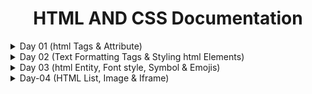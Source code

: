 
<div align="center">
<h1>HTML AND CSS Documentation</h1>
</div>
<details>
<summary>Day 01 (html Tags & Attribute)</summary>

-  
    ### 1. **Tags and Attributes**
    
    HTML tags define the structure of the webpage. Attributes provide additional information about elements.
    
    ### Types of Tags:
    
    - **Container Tag**: A tag that has both an opening and closing part.
        - Example:
        In this example, the `<p>` tag is a container tag with an opening tag `<p>` and a closing tag `</p>`.
            
            ```html
            <p>Content goes here</p>
            
            ```
            
    - **Empty Tag**: A tag that doesn’t require a closing tag.
        - Example:
        The `<hr>` tag is an empty tag that creates a horizontal line.
            
            ```html
            <hr>
            
            ```
            
    
    ### Tag Syntax:
    
    - **Opening Tag**: The starting part of an element. It contains the tag name enclosed in angle brackets. Example: `<h1>`.
    - **Closing Tag**: The ending part of an element. It is similar to the opening tag but includes a forward slash. Example: `</h1>`.
    - **Element**: The entire structure including the opening tag, content, and closing tag.
        - Example: `<h1>HTML Day 01</h1>`. This is an element consisting of the `<h1>` opening tag, content, and `</h1>` closing tag.
    
    ### Why Do We Use Attributes?
    
    Attributes provide additional information about an element, such as how it should behave or appear. They are written inside the opening tag. For example:
    
    ```html
    <h3 align="center">Day 01</h3>
    
    ```
    
    Here, the `align` attribute centers the heading text.
    
    ---
    
    ### 2. **Inside the `<head>` Tag**
    
    The `<head>` tag contains metadata and resources that are important for the browser but not directly displayed on the webpage. Let’s go over the different elements in the head.
    
    ### Metadata Tags:
    
    - **`<meta charset="UTF-8">`**: Defines the character set for the document as UTF-8, which supports multiple languages and characters.
        - Code:
            
            ```html
            <meta charset="UTF-8">
            
            ```
            
    - **`<meta http-equiv="X-UA-Compatible" content="ID=edge">`**: Ensures compatibility with the latest version of Internet Explorer.
        - Code:
            
            ```html
            <meta http-equiv="X-UA-Compatible" content="ID=edge">
            
            ```
            
    - **`<meta name="viewport" content="width=device-width, initial-scale=1.0">`**: Sets the viewport to match the device’s width and ensures the content is scaled properly on different screens.
        - Code:
            
            ```html
            <meta name="viewport" content="width=device-width, initial-scale=1.0">
            
            ```
            
    - **`<meta name="description" content="html">`**: Provides a brief description of the webpage, which is used by search engines for ranking.
        - Code:
            
            ```html
            <meta name="description" content="html">
            
            ```
            
    - **`<meta name="keywords" content="html, HTML">`**: Contains keywords that describe the content of the webpage, helping search engines index the page.
        - Code:
            
            ```html
            <meta name="keywords" content="html, HTML">
            
            ```
            
    - **`<meta name="author" content="Tumpa Moni Mim">`**: Specifies the author of the webpage.
        - Code:
            
            ```html
            <meta name="author" content="Tumpa Moni Mim">
            
            ```
            
    
    ### Title Tag:
    
    The `<title>` tag defines the title of the webpage, which is displayed in the browser tab.
    
    - Code:
        
        ```html
        <title>Tumpa Moni Mim</title>
        
        ```
        
    
    ### Link Tag (Optional):
    
    If you want to link an external resource such as a CSS file, you use the `<link>` tag. This wasn’t included in your code, but an example would look like:
    
    - Code:
        
        ```html
        <link rel="stylesheet" href="styles.css">
        
        ```
        
    
    ### Style Tag (Optional):
    
    The `<style>` tag allows you to write internal CSS styles. Here’s an example:
    
    - Code:
        
        ```html
        <style>
            h1 {
                color: blue;
            }
        </style>
        
        ```
        
    
    ---
    
    ### 3. **Headings, Paragraphs, Align Attribute, and Horizontal Rule**
    
    ### Headings:
    
    There are six levels of headings in HTML, from `<h1>` (the largest) to `<h6>` (the smallest). Your code includes all of them:
    
    - Code:
        
        ```html
        <h1>HTML day 01</h1>
        <h2>HTML day 01</h2>
        <h3>HTML day 01</h3>
        <h4>HTML day 01</h4>
        <h5>HTML day 01</h5>
        <h6>HTML day 01</h6>
        
        ```
        
    
    ### Paragraph:
    
    Paragraphs in HTML are created using the `<p>` tag, which defines a block of text.
    
    - Code:
        
        ```html
        <p>Lorem ipsum dolor sit amet consectetur adipisicing elit...</p>
        
        ```
        
    
    ### Align Attribute:
    
    In your example, the `align` attribute is used in the `<h3>` tag to center the text. The `align` attribute has been deprecated in HTML5, and it's recommended to use CSS for alignment, but here’s how it works in your code:
    
    - Code:
        
        ```html
        <h3 align="center">Day 01</h3>
        
        ```
        
    
    ### Horizontal Rule (`<hr>`):
    
    The `<hr>` tag creates a horizontal line to visually separate content. It is an empty tag, so it doesn’t require a closing tag.
    
    - Code:
        
        ```html
        <hr>
        
        ```
        
    
    ---
    
    ### Full Example of Code:
    
    ```html
    <!DOCTYPE html>
    <html lang="en">
    <head>
        <meta charset="UTF-8">
        <meta name="viewport" content="width=device-width, initial-scale=1.0">
        <meta http-equiv="X-UA-Compatible" content="ID=edge">
        <meta name="description" content="html">
        <meta name="keywords" content="html, HTML">
        <meta name="author" content="Tumpa Moni Mim">
        <title>Tumpa Moni Mim</title>
    </head>
    <body>
    
        <h3 align="center">Day 01 <br>
            Basic Structure of HTML</h3>
        <hr>
    
        <!-- Headings -->
        <h1>HTML day 01</h1>
        <h2>HTML day 01</h2>
        <h3>HTML day 01</h3>
        <h4>HTML day 01</h4>
        <h5>HTML day 01</h5>
        <h6>HTML day 01</h6>
    
        <!-- Paragraph -->
        <p>Lorem ipsum dolor sit amet consectetur adipisicing elit. Recusandae, sequi iste quae error perferendis impedit eos...</p>
    
        <hr>
    
    </body>
    </html>
    ```
    
    ### Output of Code:
    
    ![1](https://i.imgur.com/imjkpuM.png)

</details>

<details>
<summary>Day 02 (Text Formatting Tags & Styling html Elements)</summary>

- 
    ### 1. **Styling HTML Elements**
    
    In this section, here are both internal CSS in the `<style>` tag and inline styles in the `<body>` and `<h1>` tags.
    
    ### Example: Body Styling
    
    ```html
    <body style="color: white;">
    ```
    
    ### **Property**:
    
    - The **property** in CSS refers to an aspect or characteristic of the element that you want to style or control. It describes **what** you want to change, such as the color, font size, width, or margin of an HTML element.
    
    ### **Value**:
    
    - The **value** in CSS specifies **how** you want to change the property. It defines the actual setting for the property, like the specific color, size, or spacing. Values are specific to the property they are assigned to, and different properties can accept different types of values.
    - **Property**: `color`
    - **Value**: `white`
    - **Explanation**: This inline CSS is setting the default text color for the entire page to white. Inline styling applies only to the specific element it is defined on.
    
    ### Example: Styling in `<style>` tag
    
    ```html
    h1 {
      color: rgb(255, 255, 255);
      text-align: center;
    }
    ```
    
    - **Property**: `color`
    - **Value**: `rgb(255, 255, 255)`
    - **Explanation**: This defines the color of the `<h1>` text using the RGB color code for white.
    - **Property**: `text-align`
    - **Value**: `center`
    - **Explanation**: Aligns the text to the center of the page.
    
    ---
    
    ### 2. **Text Formatting Tags**
    
    ### a) **Bold and Strong**
    
    ```html
    <b>This is a bold Text</b> <br>
    <strong>This is strong Text </strong><br>
    ```
    
    - **`<b>`**: Displays the text in bold. It is primarily used for visual styling, without implying importance.
    - **`<strong>`**: Also displays text in bold, but this tag has semantic meaning, indicating that the text is of strong importance.
    
    ### b) **Italic and Emphasized Text**
    
    ```html
    <i>This is a italic text</i> <br />
    <em>This is an emphasize text</em> <br />
    ```
    
    - **`<i>`**: Italicizes the text. It’s mainly used for styling purposes without conveying emphasis.
    - **`<em>`**: Italicizes the text and adds emphasis to it, implying that the text is important.
    
    ### c) **Underline**
    
    ```html
    <u>This is an italic text</u> <br />
    ```
    
    - **`<u>`**: Underlines the text. It's used to emphasize or draw attention to a specific part of the text.
    
    ### d) **Superscript and Subscript**
    
    ```html
    (a+b) <sup>2</sup>=a<sup>2</sup>+2ab+b <sup>2</sup> <br>
    H<sub>2</sub>O <br>
    ```
    
    - **`<sup>`**: Superscript text. It raises the text slightly above the normal text level, useful for powers or footnotes (e.g., a²).
    - **`<sub>`**: Subscript text. It lowers the text below the normal text line, often used for chemical formulas (e.g., H₂O).
    
    ### e) **Preformatted Text**
    
    ```html
    <pre>
        This is a
          life changing documentation
        Read,learn, enjoy
          ofcourse share with others
    </pre>
    
    ```
    
    - **`<pre>`**: Preformatted text. The text inside this tag maintains all spaces and line breaks, displaying it exactly as written in the code.
    
    ### f) **Strike-through Text**
    
    ```html
    <strike>This is a strike text</strike><br>
    
    ```
    
    - **`<strike>`**: Draws a line through the text, indicating that it's no longer valid or has been "struck out."
    
    ### g) **Deleted Text**
    
    ```html
    <del>This is a deleted text</del> <br />
    ```
    
    - **`<del>`**: Displays text with a line through it, marking it as deleted or no longer relevant.
    
    ### h) **Abbreviation**
    
    ```html
    <abbr title="google is a search engine">Google</abbr> <br />
    
    ```
    
    - **`<abbr>`**: Defines an abbreviation or acronym. When the user hovers over the text (Google), the full meaning or explanation appears (e.g., "google is a search engine").
    
    ### i) **Address**
    
    ```html
    <address>561, ABC road, Dhaka-1216, Bangladesh</address><br>
    
    ```
    
    - **`<address>`**: Used to display contact information or address. It's typically styled in italics and may include email, physical address, or any contact details.
    
    ### j) **Blockquote**
    
    ```html
    <blockquote>
        <p>Lorem ipsum dolor sit amet, consectetur adipiscing elit. Sed varius</p>
        <footer>John Doe</footer>
    </blockquote>
    
    ```
    
    - **`<blockquote>`**: Defines a section quoted from another source. Browsers typically indent this section.
    - **`<footer>`**: Represents the source of the quotation (e.g., John Doe) at the end of the blockquote.
    
    ---
    
    ### 3. **Combining Tags**
    
    You can combine tags inside one another to apply multiple formatting styles.
    
    ### Example: Bold and Italic Combined
    
    ```html
    <b>bold. <i> italic and bold</i></b> <br />
    
    ```
    
    - **Explanation**: This text combines both the `<b>` and `<i>` tags, making "bold." bold and "italic and bold" both italicized and bold.
    
    ### 4. **Line Breaks**
    
    In between most of the examples, you have included the `<br>` tag, which adds a line break between different text elements.
    
    ### Example:
    
    ```html
    <br>
    ```
    
    - **`<br>`**: Adds a break between lines of text.
    
    ---
    
    ### Full Comment of Code:
    
    ```html
    <!DOCTYPE html>
    <html lang="en">
    <head>
        <meta charset="UTF-8">
        <meta http-equiv="X-UA-Compatible" content="chrome">
        <meta name="viewport" content="width=device-width, initial-scale=1.0">
        <title>Styling HTML Elements</title>
        <style>
            /* Set background color of the entire page */
            body {
              background-color: #323032; /* Property: background-color, Value: #323032 (dark grey) */
            }
    
            /* Style for the h1 header */
            h1 {
              color: rgb(255, 255, 255); /* Property: color, Value: rgb(255, 255, 255) for white */
              text-align: center; /* Property: text-align, Value: center (aligns text in the middle of the page) */
            }
          </style>
    </head>
    <body style="color: white;"> <!-- Inline styling, color property set to white for the body text -->
        <h1 style="color: white;">Bangladesh</h1> <!-- Inline styling for h1 header, color set to white -->
    
        <!-- Bold and strong tags are quite similar -->
        <b>This is a bold Text</b> <br> <!-- Bold text using <b> tag -->
        <strong>This is strong Text </strong><br> <!-- Strong importance, also makes text bold -->
    
        <!-- Italic and emphasize tags are quite similar -->
        <i>This is an italic text</i> <br /> <!-- Italic text using <i> tag -->
        <em>This is an emphasize text</em> <br /> <!-- Emphasize text, also makes it italicized -->
    
        <!-- Underline text -->
        <u>This is an underline text</u> <br /> <!-- Underlines the text using <u> tag -->
    
        <!-- Tags can be nested inside each other -->
        <b>bold. <i> italic and bold</i></b> <br /> <!-- Combines bold and italic styles -->
    
        <!-- Strike-through text -->
        <strike>This is a strike text</strike><br> <!-- Adds a strike-through line over the text -->
    
        <!-- Superscript example -->
        (a+b) <sup>2</sup>=a<sup>2</sup>+2ab+b <sup>2</sup> <br> <!-- Superscript for mathematical power -->
    
        <!-- Subscript example -->
        H<sub>2</sub>O <br> <!-- Subscript for chemical formulas like H2O -->
    
        <!-- Highlight important text -->
        <mark>Important task should be highlighted</mark> <br /> <!-- Highlights text with background color -->
    
        <!-- Deleted text -->
        <del>This is a deleted text</del> <br /> <!-- Displays text with a line through it, indicating deletion -->
    
        <!-- Preformatted text, maintains spaces and line breaks -->
        <pre>
            This is a
              life-changing documentation
            Read, learn, enjoy
              of course, share with others
        </pre> <!-- Preformatted text preserves the original formatting -->
    
        <!-- Abbreviation with a tooltip -->
        <abbr title="Google is a search engine">Google</abbr> <br> <!-- Abbreviation with a full explanation on hover -->
    
        <!-- Address block -->
        <address>561, ABC road, Dhaka-1216, Bangladesh</address><br> <!-- Used for contact information or physical address -->
    
        <!-- Blockquote, typically indented -->
        <blockquote>
            <p>Lorem ipsum dolor sit amet, consectetur adipiscing elit. Sed varius</p> <!-- Quoted text -->
            <footer>John Doe</footer> <!-- Source of the quote -->
        </blockquote>
    
    </body>
    </html>
    ```
    
    ### Output of Code: 
    ![1](https://i.imgur.com/N92Y1z3.png)
</details>

<details>
    <summary>Day 03 (html Entity, Font style, Symbol & Emojis) </summary>

- 
    ### Description:
    
    1. **Bangla Writing:**
        
        ```html
        <h4>শুভ রাত্রি</h4>
        
        ```
        
        - This line displays the text "শুভ রাত্রি" (meaning "Good Night" in Bengali) inside an `<h4>` heading tag, written using the **Avro keyboard** for typing Bengali.
    2. **Entities:**
        - Entities are used to display special characters in HTML that have reserved meanings. For example, `&lt;` is used to display `<` and `&gt;` to display `>`.
        
        ```html
        <p>Hello &nbsp; &nbsp; &nbsp; Bangladesh</p>
        &lt; hello &gt;<p>
        &ltcc;Hi&gtcc;<p>
        &DoubleVerticalBar; Bye Bye &DoubleVerticalBar;
        <footer>&copy; Tumpa Moni Mim</footer>
        
        ```
        
        - `&nbsp;`: Adds non-breaking spaces between "Hello" and "Bangladesh".
        - `&lt;` and `&gt;`: Displays the angle brackets `<` and `>` around the word "hello".
        - `&copy;`: Displays the copyright symbol © followed by "Tumpa Moni Mim".
        - `&DoubleVerticalBar;`: Displays the double vertical bar `‖`, used here in the phrase "Bye Bye".
    3. **Symbols and Emoji:**
        
        ```html
        &#9749;  <!-- Displays a coffee cup emoji ☕ -->
        &#11093; <!-- Displays a heavy large circle emoji ⭕ -->
        &#127803; <!-- Displays a sunflower emoji 🌻 -->
        
        ```
        
        - `&#9749;`: Displays the ☕ (coffee cup) emoji.
        - `&#11093;`: Displays the ⭕ (heavy large circle) emoji.
        - `&#127803;`: Displays the 🌻 (sunflower) emoji.
    4. **Font Styling:**
        
        ```html
        <p style="background-color: rgb(50, 49, 49); color: white; font-size: 28px; font-family: monospace;">Font Style</p>
        
        ```
        
        - This paragraph uses inline styling to apply specific font and background styles:
            - `background-color: rgb(50, 49, 49)`: Sets the background color to a dark shade.
            - `color: white`: Changes the text color to white.
            - `font-size: 28px`: Makes the font size 28 pixels.
            - `font-family: monospace`: Sets the font family to monospace, a fixed-width font where each character takes up the same amount of space.
    
    ---
    
    ### Entity Explanation:
    
    Entities are used in HTML to represent special characters that have a specific meaning in the markup language, preventing them from being interpreted as part of the code. Here are some of the entities used in the code:
    
    - ****: Represents a non-breaking space, useful for adding extra spaces between text without collapsing.
    - **©**: Represents the copyright symbol `©`.
    - **<**: Represents the less-than symbol `<`.
    - **>**: Represents the greater-than symbol `>`.
    - **∥**: Represents the double vertical bar symbol `‖`, used as a separator.
    
    ### Symbols & Emoji:
    
    HTML allows you to represent symbols and emoji using numeric character references, such as `&#9749;` for the ☕ (coffee cup) emoji. These are typically displayed as visual symbols across different platforms.
    
    ### Font Styling:
    
    Font styling controls the visual appearance of text. In the given code:
    
    - Background color (`background-color`) defines the background shade of the text.
    - Text color (`color`) defines the color of the text itself.
    - Font size (`font-size`) determines how large the text appears.
    - Font family (`font-family`) sets the style of the text, with "monospace" providing equal space for each character, useful for readability in code or aligned text.
    
    **Sources for adding symbol, icons and emoji**
    
    - Unicode character website: [https://unicode-table.com/en/](https://unicode-table.com/en/)
    - W3School emoji link: [https://www.w3schools.com/charsets/ref_emoji.asp](https://www.w3schools.com/charsets/ref_emoji.asp)
    - iconfinder icon link: [https://www.iconfinder.com/](https://www.iconfinder.com/)
    - Pick image from [unsplash](https://unsplash.com/)
    - Choose color from
        - [colorhunt](https://colorhunt.co/)
        - [imagecolorpicker](https://imagecolorpicker.com/)
        - [htmlcolorcodes](https://htmlcolorcodes.com/)
    
    ### Code Snippet:
    
    ```html
    <!DOCTYPE html>
    <html lang="en">
    <head>
        <meta charset="UTF-8">
        <meta name="viewport" content="width=device-width, initial-scale=1.0">
        <title>Document</title>
    </head>
    <body>
    
        <!-- Bangla writing -->
        <h4>শুভ রাত্রি</h4>
    
        <!-- entity -->
        <p>Hello &nbsp; &nbsp; &nbsp; Bangladesh</p>
        &lt; hello &gt;<p>
        &ltcc;Hi&gtcc;<p>
        &DoubleVerticalBar; Bye Bye &DoubleVerticalBar;
        <footer>&copy; Tumpa Moni Mim</footer>
    
        <!-- symbol and emoji -->
    
        &#9749;
        &#11093;
        &#127803;
    
        <!-- font styling -->
    
        <p style="background-color: rgb(50, 49, 49); color: white; font-size: 28px; font-family: monospace;">Font Style</p>
    </body>
    </html>
    
    ``` 
    ### Output of Code: 
    ![1](https://i.imgur.com/h1ElZcO.png)
</details>
<details>
<summary>Day-04 (HTML List, Image & Iframe)</summary>
   
- 
    ### **1. LISTS in HTML**
    
    HTML supports two main types of lists: Ordered and Unordered lists.
    
    ### **Ordered List (`<ol>`)**
    
    - **Description**: An ordered list is used to display items in a specific order. Each item in the list is numbered by default, but we can change the numbering style using attributes.
    - **Attributes**:
        - **start**: This attribute specifies the number (or letter) the list should start from. By default, ordered lists start at 1, but you can change it to any number or letter.
        - **type**: This attribute changes the numbering style of the list. It can be:
            - `1` for regular numbers (default).
            - `a` for lowercase letters.
            - `A` for uppercase letters.
            - `i` for lowercase Roman numerals.
            - `I` for uppercase Roman numerals.
    - **Example**:
        
        ```html
        <!--Regular Ordered List-->
        <h2>Courses List</h2>
        <ol>
        	<li>Operating System</li>
        	<li>Software Engineering</li>
          <li>Graphics Design</li>
        </ol>
        
        <!--Ordered List Starting at 4-->
        <h2>Additional Courses List</h2>
        <ol start="4">
          <li>Theory of Computing</li>
          <li>AI</li>
          <li>Web3 Programming</li>
        </ol>
        
        <!--Lowercase Letters-->
        <h2>a Courses</h2>
        <ol type="a">
        	<li>Sociology</li>
          <li>Psychology</li>
        </ol>>
        
        <!--Uppercase Letters-->
        <h2>A Courses</h2>
        <ol type="A">
        	<li>Physic</li>
        	<li>Chemistry</li>
        </ol>
        
        <h2>Roman Numerals</h2>
        <ol type="I">
          <li>Country</li>
          <li>City</li>
        </ol>
        
        ```
        
        In these examples:
        
        - The first list is a simple numbered list starting at 1.
        - The second list starts numbering at 4 instead of 1.
        - The third list uses lowercase letters (`a, b, c...`) instead of numbers.
        - The fourth list uses uppercase letters ( `A, B, C...` ).
        - The last list uses  Roman numerals (`I, II, III...`).
    
    ### **Unordered List (`<ul>`)**
    
    - **Description**: An unordered list is used when the order of items doesn’t matter. Instead of numbers, it uses bullets or other symbols to display each list item.
    - **Attributes**:
        - **type**: This attribute defines the bullet style for the list. It can be:
            - `disc` for solid bullet points (default).
            - `circle` for hollow circle bullets.
            - `square` for square bullets.
    - **Example**:
        
        ```html
        <!--Regular Unordered List-->
        <h2>Fruit</h2>
        <ul>
        	<li>Mango</li>
        	<li>Guava</li>
        </ul>
        
        <!--Circle Bullets-->
        <h2>Color</h2>
        <ul type="circle">
        	<li>Red</li>
        	<li>Purple</li>
        </ul>
        
        <!--Square Bullets-->
        <h2>Flower</h2>
        <ul type="square">
        	<li>Lavender</li>
        	<li>Tulip</li>
        </ul>
        
        ```
        
        In these examples:
        
        - The first list uses the default solid bullet.
        - The second list uses hollow circle bullets.
        - The third list uses square-shaped bullets.
    
    ### **Nested List**

    A **nested list** is a list within another list, and it is represented in HTML using `<ul>` (unordered list) or `<ol>` (ordered list) tags. In this case, you used an unordered list `<ul>`. Each item in the list is marked by a bullet point.

    - **Outer List**:
    - The outer list has two main categories:
        1. **Frontend Development**: Focuses on the development of the user interface (UI).
        2. **Backend Development**: Handles the server-side, databases, and application logic.
    - **Inner Lists**:
    - **Frontend Development**:
        - Contains three technologies:
            1. **HTML**: The language used to structure the content on a webpage.
            2. **CSS**: The styling language to design and layout web pages.
            3. **JavaScript**: A programming language for adding interactivity.
    - **Backend Development**:
        - Contains two technologies for server-side development:
            1. **Node.js**: A JavaScript runtime that allows server-side scripting.
            2. **Express.js**: A web framework for Node.js to build web applications.
        - Another nested list is inside **Backend Development** for **Databases**, containing:
            1. **MySQL**: A relational database management system.
            2. **MongoDB**: A NoSQL database system for handling large amounts of unstructured data.

    ### **Definition List**

    A **definition list** is a list of terms and their corresponding definitions. It is represented in HTML using `<dl>` (definition list), `<dt>` (definition term), and `<dd>` (definition description) tags.

    - **Terms and Descriptions**:
    - **HTML**:
        - **Term**: HyperText Markup Language.
        - **Description**: It is the standard language used to create and structure web pages.
    - **CSS**:
        - **Term**: Cascading Style Sheets.
        - **Description**: It is used to add styles like colors, fonts, and layout to HTML elements.
    - **JavaScript**:
        - **Term**: A programming language.
        - **Description**: It allows you to create dynamic, interactive effects such as animations, form validations, and real-time updates on web pages.
    ---
    
    ### **2. IMAGE Tag (`<img>`)**
    
    The `<img>` tag is used to insert an image into your HTML document. It is a self-closing tag, which means it doesn't need a closing tag like `<img></img>`.
    
    - **Attributes**:
        - **src**: Specifies the source of the image, either from your local files (e.g., `cat.jpg`) or from a web URL (e.g., `https://example.com/image.jpg`).
        - **alt**: Provides alternative text that describes the image if it can't be displayed (useful for accessibility).
        - **height** and **width**: Control the size of the image in pixels.
        - **border**: Adds a border around the image. You can specify the width of the border in pixels.
        - **title**: Displays a tooltip text when you hover over the image.
        - **align**: Specifies the alignment of the image (e.g., `left`, `right`, `center`).
        - **vspace**: Adds vertical spacing around the image (above and below).
        - **hspace**: Adds horizontal spacing around the image (left and right).
    - **Example**:
        
        ```html
        <h2>Image with Border, Spacing, and Title</h2>
         <img src="cat.jpg" alt="Cat" height="300px" width="400px" border="20px" title="Tumpa" align="left" hspace="20px" vspace="20px" >
        
        ```
        
        **Explanation**:
        
        - `src="cat.jpg"`: Loads an image named `cat.jpg` from the same folder.
        - `alt="Cat"`: Displays this text if the image cannot be loaded.
        - `height="300"` and `width="400"`: Sets the image size to 300x400 pixels.
        - `border="20"`: Adds a 20-pixel wide border around the image.
        - `title="Tumpa"`: Displays "Tumpa" when you hover over the image.
        - `align="left"`: Aligns the image to the left side of the content.
        - `hspace="20"` and `vspace="20"`: Adds 20px of space around the image horizontally and vertically.
    
    ---
    
    ### **3. IFRAME (`<iframe>`)**
    
    An iframe is used to embed other HTML documents or web content within your current webpage. It's like showing a mini browser window inside your page.
    
    - **Attributes**:
        - **src**: Specifies the URL of the page or content to display inside the iframe.
        - **height** and **width**: Set the height and width of the iframe in pixels.
        - **frameborder**: Defines whether or not the iframe should have a border (`1` for yes, `0` for no).
        - **allowfullscreen**: Allows the iframe to display content in full-screen mode (commonly used for videos).
        - **referrerpolicy**: Specifies how much information about the current page is sent to the embedded content.
    
    ### **Embedding a YouTube Video**
    
    You can use an iframe to embed a YouTube video by specifying the video URL.
    
    - **Example**:
        
        ```html
        <h2>Embedded YouTube Video</h2>
        <iframe width="400" height="300" src="https://www.youtube.com/embed/zsYMgmb2oCM?si=_bkWRcEtnom1lMef" title="YouTube video player" frameborder="0" allow="accelerometer; autoplay; clipboard-write; encrypted-media; gyroscope; picture-in-picture; web-share" referrerpolicy="strict-origin-when-cross-origin" allowfullscreen>
        </iframe>
        
        ```
        
        **Explanation**:
        
        - `src="<https://www.youtube.com/embed/zsYMgmb2oCM?si=_bkWRcEtnom1lMef>"`: The link to the YouTube video you want to embed.
        - `allowfullscreen`: Allows the user to view the video in full-screen mode.
        - The other attributes control the size and behavior of the iframe.
    
    ### **Embedding a Website**
    
    You can also embed a webpage in an iframe.
    
    - **Example**:
        
        ```html
        <h2>Embedded Prothom Alo Website</h2>
        <iframe src="<https://www.prothomalo.com/>" frameborder="0" height="300" width="400">
        </iframe>
        
        ```
        
        **Explanation**:
        
        - `src="<https://www.prothomalo.com/>"`: Embeds the homepage of the Prothom Alo website.
        - The `frameborder="0"` removes the border around the iframe.
        - `height="300"` and `width="400"` control the size of the iframe.
    
    ---
    
    ### **Summary**
    
    - **Lists**: HTML supports ordered (`<ol>`) and unordered (`<ul>`) lists. Ordered lists are numbered, while unordered lists use bullets.
    - **Image Tag (`<img>`)**: This tag embeds images in your webpage. You can control the image size, add borders, and position it using attributes like `src`, `alt`, `height`, `width`, etc.
    - **Iframe (`<iframe>`)**: Iframes are used to embed external content like websites or videos into your webpage. You can adjust the size and appearance using attributes like `src`, `height`, `width`, and `frameborder`.

    ### Output of Code: 
    ![1](https://i.imgur.com/Qjgar8a.png)
    ![3](https://i.imgur.com/MEnzw0N.png)
    ![2](https://i.imgur.com/0rnO2AW.png)

</details>
